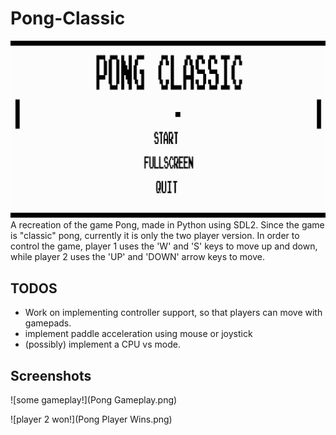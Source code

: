 # Pong-Classic
![Pong Classic!](Pong.png)
A recreation of the game Pong, made in Python using SDL2. Since the game is "classic" pong,
currently it is only the two player version. In order to control the game, player 1 uses the
'W' and 'S' keys to move up and down, while player 2 uses the 'UP' and 'DOWN' arrow keys to move.

## TODOS
* Work on implementing controller support, so that players can move with gamepads.
* implement paddle acceleration using mouse or joystick
* (possibly) implement a CPU vs mode.

## Screenshots

![some gameplay!](Pong Gameplay.png)

![player 2 won!](Pong Player Wins.png)
